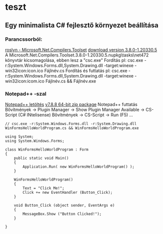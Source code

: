 # teszt


## Egy minimalista C# fejlesztő környezet beállítása

### Parancssorból:
[roslyn - Microsoft.Net.Compilers.Toolset](https://dotnet.myget.org/feed/roslyn/package/nuget/Microsoft.Net.Compilers.Toolset)
[download version 3.8.0-1.20330.5](https://dotnet.myget.org/F/roslyn/api/v2/package/Microsoft.Net.Compilers.Toolset/3.8.0-1.20330.5)
A Microsoft.Net.Compilers.Toolset.3.8.0-1.20330.5.nupkg\tasks\net472 könyvtár kicsomagolása, ebben lesz a "csc.exe"
Fordítás pl: csc.exe -r:System.Windows.Forms.dll,System.Drawing.dll -target:winexe -win32icon:icon.ico Fájlnév.cs
Fordítás és futtatás pl: csc.exe -r:System.Windows.Forms.dll,System.Drawing.dll -target:winexe -win32icon:icom.ico Fájlnév.cs && Fájlnév.exe

### Notepad++ -szal
[Notepad++ letöltés](https://notepad-plus-plus.org/downloads)
[v7.8.8 64-bit zip package](https://github.com/notepad-plus-plus/notepad-plus-plus/releases/download/v7.8.8/npp.7.8.8.bin.x64.zip)
Notepad++
futtatás
Bővítmények -> Plugin Manager -> Show Plugin Manager
Available -> CS-Script (C# INtelisense)
Bővítmények -> CS-Script -> Run (F5)
...


```
// csc.exe -r:System.Windows.Forms.dll -r:System.Drawing.dll WinFormsHelloWorldProgram.cs && WinFormsHelloWorldProgram.exe

using System;
using System.Windows.Forms;

class WinFormsHelloWorldProgram : Form
{
	public static void Main()
    {
        Application.Run( new WinFormsHelloWorldProgram() );
    }

    WinFormsHelloWorldProgram()
    {
        Text = "Click Me!";
        Click += new EventHandler (Button_Click);
    }

    void Button_Click (object sender, EventArgs e)
    {
        MessageBox.Show ("Button Clicked!");
    }

}
```
